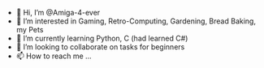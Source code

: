 - 👋 Hi, I’m @Amiga-4-ever
- 👀 I’m interested in Gaming, Retro-Computing, Gardening, Bread Baking, my Pets
- 🌱 I’m currently learning Python, C (had learned C#)
- 💞️ I’m looking to collaborate on tasks for beginners
- 📫 How to reach me ...

<!---
Amiga-4-ever/Amiga-4-ever is a ✨ special ✨ repository because its `README.md` (this file) appears on your GitHub profile.
You can click the Preview link to take a look at your changes.
--->
